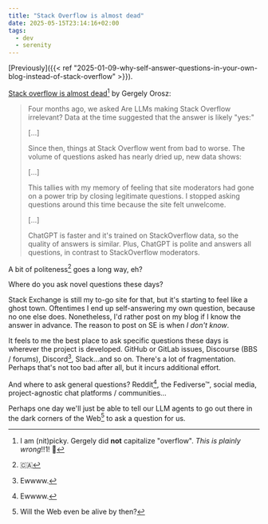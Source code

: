 ```yaml
---
title: "Stack Overflow is almost dead"
date: 2025-05-15T23:14:16+02:00
tags:
  - dev
  - serenity
---
```


[Previously]({{< ref "2025-01-09-why-self-answer-questions-in-your-own-blog-instead-of-stack-overflow" >}}).

[Stack overflow is almost dead](https://blog.pragmaticengineer.com/stack-overflow-is-almost-dead/)[^1] by Gergely Orosz:

> Four months ago, we asked Are LLMs making Stack Overflow irrelevant? Data at
> the time suggested that the answer is likely "yes:"
>
> [...]
>
> Since then, things at Stack Overflow went from bad to worse. The volume of
> questions asked has nearly dried up, new data shows:
>
> [...]
>
> This tallies with my memory of feeling that site moderators had gone on a
> power trip by closing legitimate questions. I stopped asking questions around
> this time because the site felt unwelcome.
>
> [...]
>
> ChatGPT is faster and it's trained on StackOverflow data, so the quality of
> answers is similar. Plus, ChatGPT is polite and answers all questions, in
> contrast to StackOverflow moderators.

A bit of politeness[^2] goes a long way, eh?

Where do you ask novel questions these days?

Stack Exchange is still my to-go site for that, but it's starting to feel like a
ghost town. Oftentimes I end up self-answering my own question, because no one
else does. Nonetheless, I'd rather post on my blog if I know the answer in
  advance. The reason to post on SE is when _I don't know_.

It feels to me the best place to ask specific questions these days is wherever
the project is developed. GitHub or GitLab issues, Discourse (BBS / forums),
Discord[^3], Slack...and so on. There's a lot of fragmentation. Perhaps that's
not too bad after all, but it incurs additional effort.

And where to ask general questions? Reddit[^3], the Fediverse™, social media,
project-agnostic chat platforms / communities...

Perhaps one day we'll just be able to tell our LLM agents to go out there in the
dark corners of the Web[^4] to ask a question for us.

[^1]: I am (nit)picky. Gergely did **not** capitalize "overflow". _This is plainly wrong_!!1! 🤷

[^2]: 🇨🇦

[^3]: Ewwww.

[^4]: Will the Web even be alive by then?
